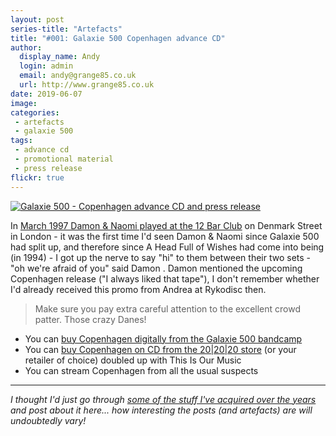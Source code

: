 ```yaml
---
layout: post
series-title: "Artefacts" 
title: "#001: Galaxie 500 Copenhagen advance CD"
author:
  display_name: Andy
  login: admin
  email: andy@grange85.co.uk
  url: http://www.grange85.co.uk
date: 2019-06-07
image: 
categories:
 - artefacts
 - galaxie 500
tags:
 - advance cd
 - promotional material
 - press release
flickr: true
---
```

<a data-flickr-embed="true"  href="https://www.flickr.com/photos/grange85/47988537793/in/dateposted/" title="Galaxie 500 - Copenhagen advance CD and press release"><img src="https://live.staticflickr.com/65535/47988537793_76cddacefc_b.jpg" alt="Galaxie 500 - Copenhagen advance CD and press release"></a>

In [March 1997 Damon & Naomi played at the 12 Bar Club](/articles/1997-03-19-review-damon-naomi-12-bar-club-london-uk-19th-march-1997) on Denmark Street in London - it was the first time I'd seen Damon & Naomi since Galaxie 500 had split up, and therefore since A Head Full of Wishes had come into being (in 1994) - I got up the nerve to say "hi" to them between their two sets - "oh we're afraid of you" said Damon . Damon mentioned the upcoming Copenhagen release ("I always liked that tape"), I don't remember whether I'd already received this promo from Andrea at Rykodisc then.

> Make sure you pay extra careful attention to the excellent crowd patter. Those crazy Danes!

* You can [buy Copenhagen digitally from the Galaxie 500 bandcamp](https://galaxie500.bandcamp.com/album/copenhagen-live) 
* You can [buy Copenhagen on CD from the 20\|20\|20 store](https://www.20-20-20.com/store/galaxie-500-this-is-our-music) (or your retailer of choice) doubled up with This Is Our Music 
* You can stream Copenhagen from all the usual suspects

---

_I thought I'd just go through [some of the stuff I've acquired over the years](/category/artefacts/) and post about it here... how interesting the posts (and artefacts) are will undoubtedly vary!_
